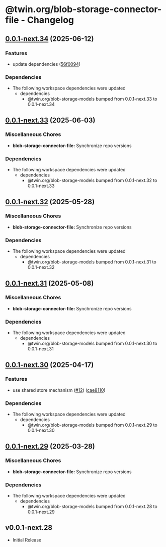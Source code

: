 # @twin.org/blob-storage-connector-file - Changelog

## [0.0.1-next.34](https://github.com/twinfoundation/blob-storage/compare/blob-storage-connector-file-v0.0.1-next.33...blob-storage-connector-file-v0.0.1-next.34) (2025-06-12)


### Features

* update dependencies ([56f0094](https://github.com/twinfoundation/blob-storage/commit/56f0094b68d8bd22864cd899ac1b61d95540f719))


### Dependencies

* The following workspace dependencies were updated
  * dependencies
    * @twin.org/blob-storage-models bumped from 0.0.1-next.33 to 0.0.1-next.34

## [0.0.1-next.33](https://github.com/twinfoundation/blob-storage/compare/blob-storage-connector-file-v0.0.1-next.32...blob-storage-connector-file-v0.0.1-next.33) (2025-06-03)


### Miscellaneous Chores

* **blob-storage-connector-file:** Synchronize repo versions


### Dependencies

* The following workspace dependencies were updated
  * dependencies
    * @twin.org/blob-storage-models bumped from 0.0.1-next.32 to 0.0.1-next.33

## [0.0.1-next.32](https://github.com/twinfoundation/blob-storage/compare/blob-storage-connector-file-v0.0.1-next.31...blob-storage-connector-file-v0.0.1-next.32) (2025-05-28)


### Miscellaneous Chores

* **blob-storage-connector-file:** Synchronize repo versions


### Dependencies

* The following workspace dependencies were updated
  * dependencies
    * @twin.org/blob-storage-models bumped from 0.0.1-next.31 to 0.0.1-next.32

## [0.0.1-next.31](https://github.com/twinfoundation/blob-storage/compare/blob-storage-connector-file-v0.0.1-next.30...blob-storage-connector-file-v0.0.1-next.31) (2025-05-08)


### Miscellaneous Chores

* **blob-storage-connector-file:** Synchronize repo versions


### Dependencies

* The following workspace dependencies were updated
  * dependencies
    * @twin.org/blob-storage-models bumped from 0.0.1-next.30 to 0.0.1-next.31

## [0.0.1-next.30](https://github.com/twinfoundation/blob-storage/compare/blob-storage-connector-file-v0.0.1-next.29...blob-storage-connector-file-v0.0.1-next.30) (2025-04-17)


### Features

* use shared store mechanism ([#12](https://github.com/twinfoundation/blob-storage/issues/12)) ([cae8110](https://github.com/twinfoundation/blob-storage/commit/cae8110681847a1ac4fcac968b8196694e49c320))


### Dependencies

* The following workspace dependencies were updated
  * dependencies
    * @twin.org/blob-storage-models bumped from 0.0.1-next.29 to 0.0.1-next.30

## [0.0.1-next.29](https://github.com/twinfoundation/blob-storage/compare/blob-storage-connector-file-v0.0.1-next.28...blob-storage-connector-file-v0.0.1-next.29) (2025-03-28)


### Miscellaneous Chores

* **blob-storage-connector-file:** Synchronize repo versions


### Dependencies

* The following workspace dependencies were updated
  * dependencies
    * @twin.org/blob-storage-models bumped from 0.0.1-next.28 to 0.0.1-next.29

## v0.0.1-next.28

- Initial Release
